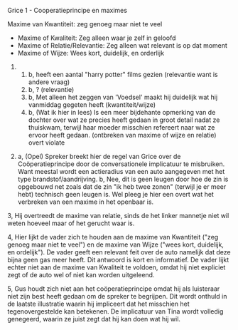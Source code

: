 Grice 1 - Cooperatieprincipe en maximes

Maxime van Kwantiteit: zeg genoeg maar niet te veel
- Maxime of Kwaliteit: Zeg alleen waar je zelf in geloofd
- Maxime of Relatie/Relevantie: Zeg alleen wat relevant is op dat moment
- Maxime of Wijze: Wees kort, duidelijk, en orderlijk

1.
	1. b, heeft een aantal "harry potter" films gezien (relevantie want is andere vraag)
	2. b, ? (relevantie)
	3. b, Met alleen het zeggen van 'Voedsel' maakt hij duidelijk wat hij vanmiddag gegeten heeft (kwantiteit/wijze)
	4. b, (Wat ik hier in lees) Is een meer bijdehante opmerking van de dochter over wat ze precies heeft gedaan in groot detail nadat ze thuiskwam, terwijl haar moeder misschien refereert naar wat ze ervoor heeft gedaan. (ontbreken van maxime of wijze en relatie)
overt
violate


2.
	a, (Opel) Spreker breekt hier de regel van Grice over de Coöperatieprincipe door de conversationele implicatuur te misbruiken. Want meestal wordt een actieradius van een auto aangegeven met het type brandstof/aandrijving.
	b, Nee, dit is geen leugen door hoe de zin is opgebouwd net zoals dat de zin "ik heb twee zonen" (terwijl je er meer hebt) technisch geen leugen is.
	Wel pleeg je hier een overt wat het verbreken van een maxime in het openbaar is.

3, 
	Hij overtreedt de maxime van relatie, sinds de het linker mannetje niet wil weten hoeveel maar of het gerucht waar is.

4, 
	Hier lijkt de vader zich te houden aan de maxime van Kwantiteit ("zeg genoeg maar niet te veel") en de maxime van Wijze ("wees kort, duidelijk, en ordelijk"). De vader geeft een relevant feit over de auto namelijk dat deze bijna geen gas meer heeft. Dit antwoord is kort en informatief.
	De vader lijkt echter niet aan de maxime van Kwaliteit te voldoen, omdat hij niet expliciet zegt of de auto wel of niet kan worden uitgeleend. 

5, 
	Gus houdt zich niet aan het coöperatieprincipe omdat hij als luisteraar niet zijn best heeft gedaan om de spreker te begrijpen. Dit wordt onthuld in de laatste illustratie waarin hij impliceert dat het misschien het tegenovergestelde kan betekenen. De implicatuur van Tina wordt volledig genegeerd, waarin ze juist zegt dat hij kan doen wat hij wil.